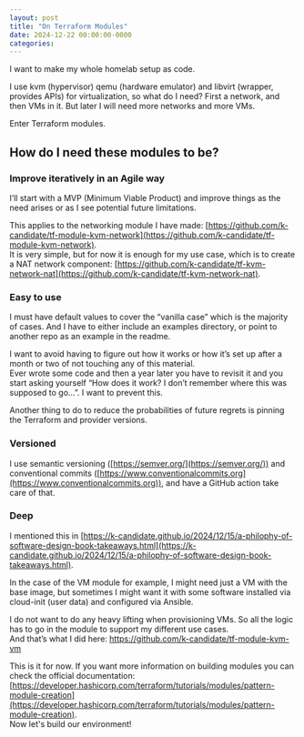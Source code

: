 ```yaml
---
layout: post
title: "On Terraform Modules"
date: 2024-12-22 00:00:00-0000
categories: 
---
```

I want to make my whole homelab setup as code.  

I use kvm (hypervisor) qemu (hardware emulator) and libvirt (wrapper, provides APIs) for virtualization, so what do I need? First a network, and then VMs in it. But later I will need more networks and more VMs.

Enter Terraform modules.

## How do I need these modules to be?

### Improve iteratively in an Agile way
I’ll start with a MVP (Minimum Viable Product) and improve things as the need arises or as I see potential future limitations.  

This applies to the networking module I have made: [https://github.com/k-candidate/tf-module-kvm-network](https://github.com/k-candidate/tf-module-kvm-network).  
It is very simple, but for now it is enough for my use case, which is to create a NAT network component: [https://github.com/k-candidate/tf-kvm-network-nat](https://github.com/k-candidate/tf-kvm-network-nat).

### Easy to use
I must have default values to cover the “vanilla case” which is the majority of cases. And I have to either include an examples directory, or point to another repo as an example in the readme.  

I want to avoid having to figure out how it works or how it’s set up after a month or two of not touching any of this material.  
Ever wrote some code and then a year later you have to revisit it and you start asking yourself “How does it work? I don’t remember where this was supposed to go…”. I want to prevent this.  

Another thing to do to reduce the probabilities of future regrets is pinning the Terraform and provider versions.

### Versioned
I use semantic versioning ([https://semver.org/](https://semver.org/)) and conventional commits ([https://www.conventionalcommits.org](https://www.conventionalcommits.org)), and have a GitHub action take care of that.

### Deep
I mentioned this in [https://k-candidate.github.io/2024/12/15/a-philophy-of-software-design-book-takeaways.html](https://k-candidate.github.io/2024/12/15/a-philophy-of-software-design-book-takeaways.html).

In the case of the VM module for example, I might need just a VM with the base image, but sometimes I might want it with some software installed via cloud-init (user data) and configured via Ansible. 

I do not want to do any heavy lifting when provisioning VMs. So all the logic has to go in the module to support my different use cases.  
And that’s what I did here: [https://github.com/k-candidate/tf-module-kvm-vm ](https://github.com/k-candidate/tf-module-kvm-vm)


This is it for now. If you want more information on building modules you can check the official documentation: [https://developer.hashicorp.com/terraform/tutorials/modules/pattern-module-creation](https://developer.hashicorp.com/terraform/tutorials/modules/pattern-module-creation).  
Now let's build our environment!